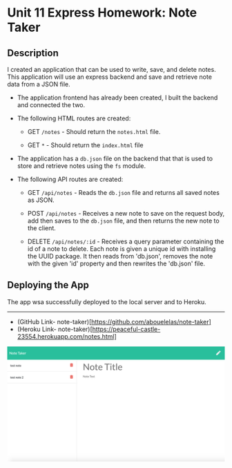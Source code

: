 # Unit 11 Express Homework: Note Taker

## Description

I created an application that can be used to write, save, and delete notes. This application will use an express backend and save and retrieve note data from a JSON file.

* The application frontend has already been created, I built the backend and connected the two. 

* The following HTML routes are created:

  * GET `/notes` - Should return the `notes.html` file.

  * GET `*` - Should return the `index.html` file

* The application has a `db.json` file on the backend that that is used to store and retrieve notes using the `fs` module.

* The following API routes are created:

  * GET `/api/notes` -  Reads the `db.json` file and returns all saved notes as JSON.

  * POST `/api/notes` - Receives a new note to save on the request body, add then saves to the `db.json` file, and then returns the new note to the client.

  * DELETE `/api/notes/:id` - Receives a query parameter containing the id of a note to delete. Each note is given a unique id with installing the UUID package. It then reads from 'db.json', removes the note with the given 'id' property and then rewrites the 'db.json' file.  
## Deploying the App

The app wsa successfully deployed to the local server and to Heroku.
- - -

* (GitHub Link- note-taker)[https://github.com/abouelelas/note-taker]
* (Heroku Link- note-taker)[https://peaceful-castle-23554.herokuapp.com/notes.html]

![Screenshot](https://github.com/abouelelas/note-taker/blob/master/public/assets/Notetaker-ss.png)